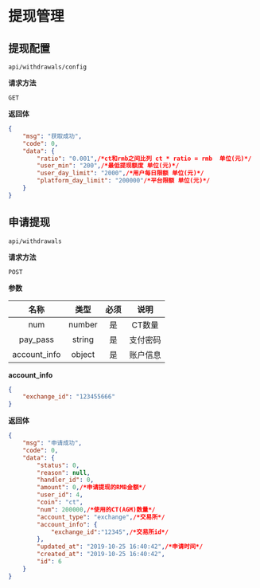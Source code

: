 # 提现管理

## 提现配置

`api/withdrawals/config`

**请求方法**

`GET`

**返回体**

```json
{
    "msg": "获取成功",
    "code": 0,
    "data": {
        "ratio": "0.001",/*ct和rmb之间比列 ct * ratio = rmb  单位(元)*/
        "user_min": "200",/*最低提现额度 单位(元)*/
        "user_day_limit": "2000",/*用户每日限额 单位(元)*/
        "platform_day_limit": "200000"/*平台限额 单位(元)*/
    }
}
```

## 申请提现

`api/withdrawals`

**请求方法**

`POST`

**参数**

|  名称  |  类型  | 必须 |                                   说明                                    |
| :----: | :----: | :--: | :-----------------------------------------------------------------------: |
| num | number |  是  |       CT数量               |
| pay_pass | string |  是  |       支付密码               |
| account_info | object |  是  |       账户信息              |

**account_info**

```json
{
    "exchange_id": "123455666"
}
```


**返回体**

```json
{
    "msg": "申请成功",
    "code": 0,
    "data": {
        "status": 0,
        "reason": null,
        "handler_id": 0,
        "amount": 0,/*申请提现的RMB金额*/
        "user_id": 4,
        "coin": "ct",
        "num": 200000,/*使用的CT(AGM)数量*/
        "account_type": "exchange",/*交易所*/
        "account_info": {
            "exchange_id":"12345",/*交易所id*/
        },
        "updated_at": "2019-10-25 16:40:42",/*申请时间*/
        "created_at": "2019-10-25 16:40:42",
        "id": 6
    }
}
```

